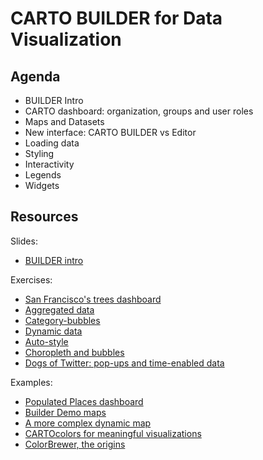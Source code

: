 CARTO BUILDER for Data Visualization
====================================

## Agenda

* BUILDER Intro
* CARTO dashboard: organization, groups and user roles
* Maps and Datasets
* New interface: CARTO BUILDER vs Editor
* Loading data
* Styling
* Interactivity
* Legends
* Widgets

## Resources

Slides:

* [BUILDER intro](https://docs.google.com/presentation/d/e/2PACX-1vR_rNoN50hLmd6-kr0hxoTUPSz7ifcPVsKNSF5aZIlch6-e7_2Z93memuUMUN8gp8zv-GvJVz3jAX37/pub?slide=id.g2f7e358705_1_216)


Exercises:

* [San Francisco's trees dashboard](exercises/sf-trees.md)
* [Aggregated data](exercises/aggregations.md)
* [Category-bubbles](exercises/category-bubble.md)
* [Dynamic data](exercises/torque.md)
* [Auto-style](exercises/autostyle.md)
* [Choropleth and bubbles](exercises/centroids.md)
* [Dogs of Twitter: pop-ups and time-enabled data](exercises/twitter-dogs.md)

Examples:
* [Populated Places dashboard](https://cartoworkshops.carto.com/u/carto-workshops/builder/2e5f8efe-bb1e-11e6-935a-0e233c30368f/embed)
* [Builder Demo maps](https://team.carto.com/u/builder-demo/maps)
* [A more complex dynamic map](https://cartodb.github.io/reefers/#9120217/2/-11.01/62.58)
* [CARTOcolors for meaningful visualizations](https://carto.com/carto-colors)
* [ColorBrewer, the origins](http://colorbrewer2.org/#type=sequential&scheme=BuGn&n=)
